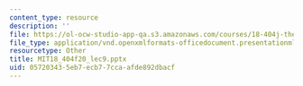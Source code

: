 ```yaml
---
content_type: resource
description: ''
file: https://ol-ocw-studio-app-qa.s3.amazonaws.com/courses/18-404j-theory-of-computation-fall-2020/057203435eb7ecb77ccaafde892dbacf_MIT18_404f20_lec9.pptx
file_type: application/vnd.openxmlformats-officedocument.presentationml.presentation
resourcetype: Other
title: MIT18_404f20_lec9.pptx
uid: 05720343-5eb7-ecb7-7cca-afde892dbacf
---
```

